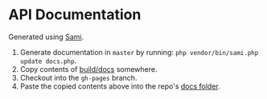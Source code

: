 # API Documentation

Generated using [Sami](https://github.com/FriendsOfPHP/Sami).

1. Generate documentation in `master` by running: `php vendor/bin/sami.php update docs.php`.
1. Copy contents of [build/docs](./build/docs) somewhere.
1. Checkout into the `gh-pages` branch.
1. Paste the copied contents above into the repo's [docs folder](./docs).

